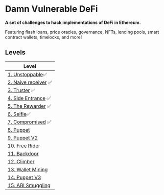 # Damn Vulnerable DeFi

**A set of challenges to hack implementations of DeFi in Ethereum.**

Featuring flash loans, price oracles, governance, NFTs, lending pools, smart contract wallets, timelocks, and more!

## Levels

| Level                                              |
| -------------------------------------------------- |
| [1. Unstoppable](test/unstoppable)✅               |
| [2. Naive receiver](test/naivereceiver) ✅         |
| [3. Truster](test/truster) ✅                      |
| [4. Side Entrance](test/side-entrance) ✅          |
| [5. The Rewarder](test/the-rewarder) ✅            |
| [6. Selfie](test/selfie)✅                         |
| [7. Compromised](test/compromised.challenge.js) ✅ |
| [8. Puppet](test/puppet)                           |
| [9. Puppet V2](test/)                              |
| [10. Free Rider](test/free-rider)                  |
| [11. Backdoor](test/backdoor)                      |
| [12. Climber](test/climber)                        |
| [13. Wallet Mining](test/)                         |
| [14. Puppet V3](test/)                             |
| [15. ABI Smuggling](test/)                         |
